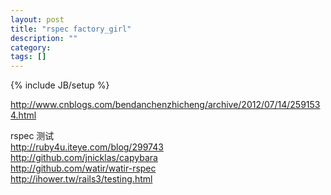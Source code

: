 ```yaml
---
layout: post
title: "rspec factory_girl"
description: ""
category: 
tags: []
---
```

{% include JB/setup %}

<http://www.cnblogs.com/bendanchenzhicheng/archive/2012/07/14/2591534.html>  

rspec 测试  
<http://ruby4u.iteye.com/blog/299743>  
<http://github.com/jnicklas/capybara>  
<http://github.com/watir/watir-rspec>  
<http://ihower.tw/rails3/testing.html>  
